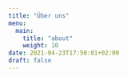 ```yaml
---
title: "Über uns"
menu:
  main:
    title: "about"
    weight: 10
date: 2021-04-23T17:50:01+02:00
draft: false
---
```


